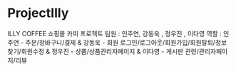 # ProjectIlly
 
ILLY COFFEE  쇼핑몰 카피 프로젝트 
팀원 : 인주연, 강동욱 , 정우진 , 이다영 
역할 : 인주연 - 주문/장바구니/결제 & 강동욱 - 회원 로그인/로그아웃/회원가입/회원탈퇴/정보찾기/회원수정 & 정우진 - 상품/상품관리자페이지 & 이다영 - 게시판 관련/관리자페이지/리뷰
